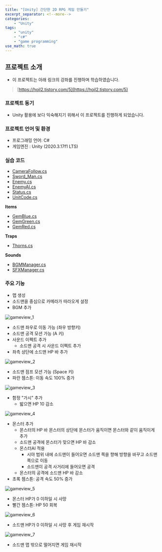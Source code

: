 ```yaml
---
title: "[Unity] 간단한 2D RPG 게임 만들기"
excerpt_separator: <!--more-->
categories: 
    - "Unity"
tags: 
    - "unity"
    - "c#"
    - "game programming"
use_math: true
---
```


## 프로젝트 소개
 - 이 프로젝트는 아래 링크의 강좌를 진행하며 학습하였습니다.  
 > [https://hoil2.tistory.com/5](https://hoil2.tistory.com/5)    

### 프로젝트 동기
 - Unity 활용에 보다 익숙해지기 위해서 이 프로젝트를 진행하게 되었습니다.

### 프로젝트 언어 및 환경
 - 프로그래밍 언어: C#  
 - 게임엔진 : Unity (2020.3.17f1 LTS)

### 실습 코드
 - [CameraFollow.cs](https://github.com/kimeunh3/2d_rpg_game/blob/main/RPG_Game/Assets/Scripts/CameraFollow.cs)  
 - [Sword_Man.cs](https://github.com/kimeunh3/2d_rpg_game/blob/main/RPG_Game/Assets/Scripts/Sword_Man.cs)  
 - [Enemy.cs](https://github.com/kimeunh3/2d_rpg_game/blob/main/RPG_Game/Assets/Scripts/Enemy.cs)  
 - [EnemyAI.cs](https://github.com/kimeunh3/2d_rpg_game/blob/main/RPG_Game/Assets/Scripts/EnemyAI.cs)  
 - [Status.cs](https://github.com/kimeunh3/2d_rpg_game/blob/main/RPG_Game/Assets/Scripts/Status.cs)  
 - [UnitCode.cs](https://github.com/kimeunh3/2d_rpg_game/blob/main/RPG_Game/Assets/Scripts/UnitCode.cs)  

**Items**
 - [GemBlue.cs](https://github.com/kimeunh3/2d_rpg_game/blob/main/RPG_Game/Assets/Scripts/Items/GemBlue.cs)  
 - [GemGreen.cs](https://github.com/kimeunh3/2d_rpg_game/blob/main/RPG_Game/Assets/Scripts/Items/GemGreen.cs)  
 - [GemRed.cs](https://github.com/kimeunh3/2d_rpg_game/blob/main/RPG_Game/Assets/Scripts/Items/GemRed.cs)  

**Traps**
 - [Thorns.cs](https://github.com/kimeunh3/2d_rpg_game/blob/main/RPG_Game/Assets/Scripts/Traps/Thorns.cs)  

**Sounds**
 - [BGMManager.cs](https://github.com/kimeunh3/2d_rpg_game/blob/main/RPG_Game/Assets/Scripts/Sounds/BGMManager.cs)  
 - [SFXManager.cs](https://github.com/kimeunh3/2d_rpg_game/blob/main/RPG_Game/Assets/Scripts/Sounds/SFXManager.cs)  

### 주요 기능
* 맵 생성
* 소드맨을 중심으로 카메라가 따라오게 설정
* BGM 추가  

![gameview_1](https://user-images.githubusercontent.com/59808674/132137408-7cb3efad-4e05-4c67-9296-735d50a735f2.gif)
* 소드맨 좌우로 이동 가능 (좌우 방향키)
* 소드맨 공격 모션 가능 (A 키)
* 사운드 이펙트 추가
    * 소드맨 공격 시 사운드 이펙트 추가
* 좌측 상단에 소드맨 HP 바 추가  

![gameview_2](https://user-images.githubusercontent.com/59808674/132137441-bc57c2c4-d335-4f74-af63-bbcd5c772c80.gif)
* 소드맨 점프 모션 가능 (Space 키)
* 파란 젬스톤: 이동 속도 100% 증가  

![gameview_3](https://user-images.githubusercontent.com/59808674/132137442-4c5556ac-d790-4452-a887-c44f265e4645.gif)
* 함정 "가시" 추가
    * 밟으면 HP 10 감소  

![gameview_4](https://user-images.githubusercontent.com/59808674/132137445-abe9e392-6b18-41d0-ae39-d7f69f5cbaf4.gif)
* 몬스터 추가
    * 몬스터의 HP 바 몬스터의 상단에 몬스터가 움직이면 몬스터와 같이 움직이게 추가
    * 소드맨 공격에 몬스터가 맞으면 HP 바 감소
    * 몬스터AI 적용
        * 시야 범위 내에 소드맨이 들어오면 소드맨 쪽을 향해 방향을 바꾸고 소드맨 쪽으로 이동
        * 소드맨이 공격 사거리에 들어오면 공격
    * 몬스터의 공격에 소드맨 HP 바 감소  
* 초록 젬스톤: 공격 속도 50% 증가

![gameview_5](https://user-images.githubusercontent.com/59808674/132137448-ba8035db-4608-4067-9e4f-ac696d15473f.gif)
* 몬스터 HP가 0 이하일 시 사망
* 빨간 젬스톤: HP 50 회복  

![gameview_6](https://user-images.githubusercontent.com/59808674/132137449-b5384189-caef-4326-aa37-44709dc5cca3.gif)
* 소드맨 HP가 0 이하일 시 사망 후 게임 재시작  

![gameview_7](https://user-images.githubusercontent.com/59808674/132137467-7d06c55f-9f79-450c-bb35-87047fbdb390.gif)
* 소드맨 맵 밖으로 떨어지면 게임 재시작  

